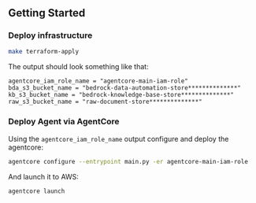 #

## Getting Started

### Deploy infrastructure

```sh
make terraform-apply
```

The output should look something like that:
```
agentcore_iam_role_name = "agentcore-main-iam-role"
bda_s3_bucket_name = "bedrock-data-automation-store**************"
kb_s3_bucket_name = "bedrock-knowledge-base-store**************"
raw_s3_bucket_name = "raw-document-store**************"
```

### Deploy Agent via AgentCore
Using the `agentcore_iam_role_name` output configure and deploy the agentcore:

```sh
agentcore configure --entrypoint main.py -er agentcore-main-iam-role
```

And launch it to AWS:
```sh
agentcore launch
```